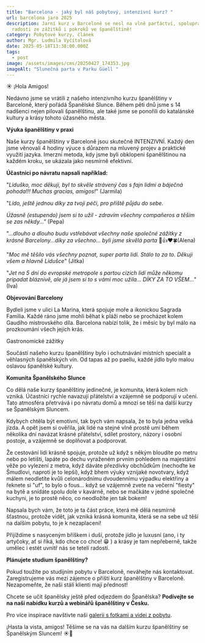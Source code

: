 ```yaml
---
title: "Barcelona - jaký byl náš pobytový, intenzivní kurz? "
url: barcelona jaro 2025
description: Jarní kurz v Barceloně se nesl na vlně parťáctví, spolupráce,
  radosti ze zážitků i pokroků ve španělštině!
category: Pobytové kurzy, článek
author: Mgr. Ludmila Vyčítalová
date: 2025-05-18T13:38:00.000Z
tags:
  - post
image: /assets/images/cms/20250427_174353.jpg
imageAlt: "Slunečná parta v Parku Güell "
---
```

☀️ ¡Hola Amigos!

Nedávno jsme se vrátili z našeho intenzivního kurzu španělštiny v Barceloně, který pořádá Španělské Slunce. Během pěti dnů jsme s 14 nadšenci nejen pilovali španělštinu, ale také jsme se ponořili do katalánské kultury a krásy tohoto úžasného města.

**Výuka španělštiny v praxi**

Naše kurzy španělštiny v Barceloně jsou skutečně INTENZIVNÍ. Každý den jsme věnovali 4 hodiny výuce s důrazem na mluvený projev a praktické využití jazyka. Imerzní metoda, kdy jsme byli obklopeni španělštinou na každém kroku, se ukázala jako nesmírně efektivní.

**Účastnici po návratu napsali například:** 

"*Liduško, moc děkuji, byl to skvěle strávený čas s fajn lidmi a báječná pohoda!!! Muchas gracias, amigos!*" (Jarmila)

"*Lído, ještě jednou díky za tvoji péči, pro příště půjdu do sebe.*

*Úžasně (estupendo) jsem si to užil - zdravím všechny compaňeros a těším se zas někdy..."* (Pepa)

".*..dlouho a dlouho budu vstřebávat všechny naše společné zážitky z krásné Barcelony...díky za všechno... byli jsme skvělá parta* 🙏👍❤️🍀(Alena)

"*Moc mě těšilo vás všechny poznat, super parta lidí. Stálo to za to. Děkuji všem a hlavně Lidušce*" (Jitka)

"*Jet na 5 dní do evropské metropole s partou cizích lidí může někomu pripadat bláznivě, ale já jsem si to s vámi moc užila... DÍKY ZA TO VŠEM...*" (Iva)

**Objevování Barcelony**

Bydleli jsme v ulici La Marina, která spojuje moře a ikonickou Sagrada Familia. Každé ráno jsme mohli běhat k pláži nebo se procházet kolem Gaudího mistrovského díla. Barcelona nabízí tolik, že i měsíc by byl málo na prozkoumání všech jejích krás.

Gastronomické zážitky

Součástí našeho kurzu španělštiny bylo i ochutnávání místních specialit a věhlasných španělských vín. Od tapas až po paellu, každé jídlo bylo malou oslavou španělské kultury.

**Komunita Španělského Slunce**

Co dělá naše kurzy španělštiny jedinečné, je komunita, která kolem nich vzniká. Účastníci rychle navazují přátelství a vzájemně se podporují v učení. Tato atmosféra přetrvává i po návratu domů a mnozí se těší na další kurzy se Španělským Sluncem.

Kdybych chtěla být emotivní, tak bych vám napsala, že to byla jedna velká jízda. A opět jsem si ověřila, jak lidé na stejné vlně prostě umí během několika dní navázat krásné přátelství, sdílet prostory, názory i osobní postoje, a vzájemně se doplňovat a podporovat.

Že cestování lidi krásně spojuje, protože už když s někým bloudíte po metru nebo po letišti, lapáte po dechu vyraženém prvním pohledem na majestátní věže po vylezení z metra, když dáváte přezdívky obchůdkům (nechoďte ke Šmudlovi, naproti je to lepší), když bhem výuky vznijaké novotvary, když málem neodletíte kvůli celonárodnímu dvoudennímu výpadku elektřiny a řeknete si "uf", to bylo o fous... když se vzájemně zvete na večerní "fiesty" na bytě a snídáte spolu dole v kavárně, nebo se mačkáte v jedné společné kuchyni, je to prostě něco, co neodložíte jen tak bokem!

Napsala bych vám, že toto je ta část práce, která mě dělá nesmírně šťastnou, protože vidět, jak vzniká krásná komunita, která se na sebe už těší na dalším pobytu, to je k nezaplacení! 

Přijíždíme s nasyceným bříškem i duší, protože jídlo je luxusní (ano, i ty artyčoky, ať si říká, kdo chce co chce! 😁 ) a krásy je tam nepřeberně, takže umělec i estét uvnitř nás se tetelí radostí. 

**Plánujete studium španělštiny?**

Pokud toužíte po studijním pobytu v Barceloně, neváhejte nás kontaktovat. Zaregistrujeme vás mezi zájemce o příští kurz španělštiny v Barceloně. Nezapomeňte, že naši stálí klienti mají přednost!

Chcete se učit španělsky ještě před odjezdem do Španělska? **Podívejte se na naši nabídku kurzů a webinářů španělštiny v Česku.**

Pro více inspirace navštivte naši [galerii s fotkami a videi z pobytu](https://www.spanelskeslunce.cz/galerie/).

¡Hasta la vista, amigos! Těšíme se na vás na dalším kurzu španělštiny se Španělským Sluncem! ☀️👋

